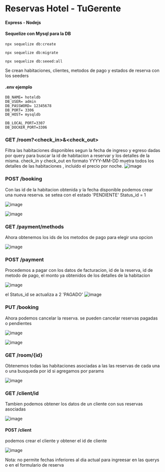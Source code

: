 # Reservas Hotel - TuGerente

#### Express - Nodejs
#### Sequelize con Mysql para la DB



```
npx sequelize db:create
```
```
npx sequelize db:migrate
```
```
npx sequelize db:seeed:all
```

Se crean habitaciones, clientes, metodos de pago y estados de reserva con los seeders

#### .env ejemplo

```
DB_NAME= hoteldb
DB_USER= admin
DB_PASSWORD= 12345678
DB_PORT= 3306
DB_HOST= mysqldb

DB_LOCAL_PORT=3307
DB_DOCKER_PORT=3306
```


### GET /room?<check_in>&<check_out>

Filtra las habitaciones disponibles segun la fecha de ingreso y egreso dadas por query para buscar la id de habitacion a reservar y los detalles de la misma. check_in y check_out en formato YYYY-MM-DD
muetra todos los detalles de las habitaciones , incluido el precio por noche.
![image](https://user-images.githubusercontent.com/86572008/216046863-eed18cc6-4a85-4eba-a726-0bed4c433764.png)

### POST /booking

Con las id de la habitacion obtenida y la fecha disponible podemos crear una nueva reserva. se setea con el estado 'PENDIENTE' Status_id = 1

![image](https://user-images.githubusercontent.com/86572008/216047075-f5f21da0-56d8-43fe-b580-22303bc90e31.png)

![image](https://user-images.githubusercontent.com/86572008/216048075-3e34d93a-5aa4-4882-9004-e30fdd3c0c30.png)



### GET /payment/methods

Ahora obtenemos los ids de los metodos de pago para elegir una opcion

![image](https://user-images.githubusercontent.com/86572008/216047502-ddbf80de-b2fe-4f82-88c2-ded84f05d07c.png)


### POST /payment

Procedemos a pagar con los datos de facturacion, id de la reserva, id de metodo de pago, el monto ya obtenidos de los detalles de la habitacion 

![image](https://user-images.githubusercontent.com/86572008/216049229-a7a9a33f-40a2-4bdd-9e4f-1f25c8dfb4ee.png)

el Status_id se actualiza a 2 'PAGADO' 
![image](https://user-images.githubusercontent.com/86572008/216049378-9ba51d8f-a47e-4f68-900f-29833a6e2a8a.png)

### PUT /booking

Ahora podemos cancelar la reserva. se pueden cancelar reservas pagadas o pendientes

![image](https://user-images.githubusercontent.com/86572008/216050037-c41dd66c-3f52-4506-8b80-65cdef47fd25.png)

![image](https://user-images.githubusercontent.com/86572008/216050105-1ef00272-fc57-465a-916c-662536ad3309.png)


### GET /room/{id}

Obtenemos todas las habitaciones asociadas a las las reservas de cada una o una busqueda por id si agregamos por params

![image](https://user-images.githubusercontent.com/86572008/216050595-9635239a-6e9c-463a-a8cb-cc768ec1b4b1.png)


### GET /client/id

Tambien podemos obtener los datos de un cliente con sus reservas asociadas

![image](https://user-images.githubusercontent.com/86572008/216051088-83a0e696-e5a5-407e-bf14-319908f740c5.png)


#### POST /client

podemos crear el cliente y obtener el id de cliente

![image](https://user-images.githubusercontent.com/86572008/216051557-cfef2344-6d10-4018-853b-bce6933b4a2e.png)




Nota: no permite fechas inferiores al dia actual para ingreesar en las querys o en el formulario de reserva




